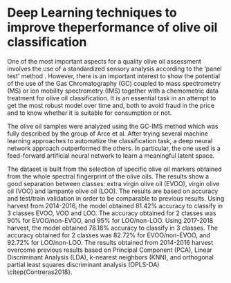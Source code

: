 # Deep Learning techniques to improve theperformance of olive oil classification

One of the most important aspects for a quality olive oil assessment involves the use of a standardized sensory analysis according to the ‘panel test’ method . However, there is an important interest to show the potential of the use of the Gas Chromatography (GC) coupled to mass spectrometry (MS) or ion mobility spectrometry (IMS) together with a chemometric data treatment for olive oil classification. It is an essential task in an attempt to get the most robust model over time and, both to avoid fraud in the price and to know whether it is suitable for consumption or not.

The olive oil samples were analyzed using the GC-IMS method which was fully described by the group of Arce et al. After trying several machine learning approaches to automatize the classification task, a deep neural network approach outperformed the others. In particular, the one used is a feed-forward artificial neural network  to learn a meaningful latent space. 

The dataset is built from the selection of specific olive oil markers obtained from the whole spectral fingerprint of the olive oils. The results show a good separation between classes: extra virgin olive oil (EVOO), virgin olive oil (VOO) and lampante olive oil (LOO). The results are based on accuracy and test/train validation in order to be comparable to previous results. Using harvest from 2014-2016, the model obtained 81.42% accuracy to classify in 3 classes EVOO, VOO and LOO. The accuracy obtained for 2 classes was 90% for EVOO/non-EVOO, and 95% for LOO/non-LOO. Using 2017-2018 harvest, the model obtained 78.18% accuracy to classify in 3 classes. The accuracy obtained for 2 classes was 82.72% for EVOO/non-EVOO, and 92.72% for LOO/non-LOO. The results obtained from 2014-2016 harvest overcome previous results based on Principal Component (PCA), Linear Discriminant Analysis (LDA), k-nearest neighbors (KNN), and orthogonal partial least squares discriminant analysis (OPLS-DA) \citep{Contreras2018}. 
